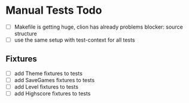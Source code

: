 # Manual Tests Todo

- [ ] Makefile is getting huge, clion has already problems
  blocker: source structure
- [ ] use the same setup with test-context for all tests

## Fixtures

- [ ] add Theme fixtures to tests
- [ ] add SaveGames fixtures to tests
- [ ] add Level fixtures to tests
- [ ] add Highscore fixtures to tests
